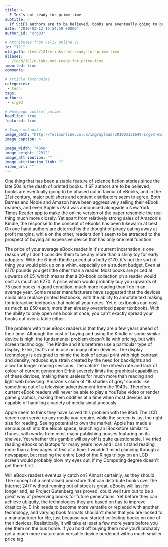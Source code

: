 ```yaml
---
title: >
  E-Ink's not ready for prime time
subtitle: >
  If SciFi authors are to be believed, books are eventually going to be phased out in favour of eBooks, but are eReaders ready for prime time?
date: "2010-03-12 16:54:59 +0000"
author_id: "srg03"

# Attributes from Felix Online V1
id: "121"
old_path: /tech/121/e-inks-not-ready-for-prime-time
aliases:
 - /tech/121/e-inks-not-ready-for-prime-time
imported: true
comments:

# Article Taxonomies
categories:
 - tech
tags:
authors:
 - srg03

# Homepage control params
headline: true
featured: true

# Image metadata
image_path: "http://felixonline.co.uk/img/upload/201003121649-srg03-eBookrea.jpg"
image_caption: >

image_width: "4368"
image_height: "2912"
image_attribution: ""
image_attribution_link: ""
video_url: ""
---
```


One thing that has been a staple feature of science fiction stories since the late 50s is the death of printed books. If SF authors are to be believed, books are eventually going to be phased out in favour of eBooks, and in the 21st century, major publishers and content distributors seem to agree. Both Barnes and Noble and Amazon have been aggressively selling their eBook readers, and even Apple's iPad was announced alongside a New York Times Reader app to make the online version of the paper resemble the real thing much more closely. Yet apart from relatively strong sales of Amazon's Kindle, the response to the concept of eBooks has been lukewarm at best. On one hand authors are deterred by the thought of piracy eating away at profit margins, while on the other, readers don't seem to be attracted to the prospect of buying an expensive device that has only one real function.

The price of your average eBook reader in it's current incarnation is one reason why I don't consider them to be any more than a shiny toy for early adopters. With the 6-inch Kindle priced at a hefty £170, it's not the sort of thing you would pick up on a whim, especially on a student budget. Even at £170 pounds you get little other than a reader. Most books are priced at upwards of £5, which means that a 20-book collection on a reader would cost as much as £270. A price which would probably buy you upwards of 75 used books in good condition, much more reading than I do in an average year. Some reader manufacturers have suggested that the devices could also replace printed textbooks, with the ability to annotate text making for interactive textbooks that hold all your notes. Yet e-textbooks can cost as much as £50 each; more than already overpriced paper textbooks. With the ability to only open one book at once, you can't exactly spread your books out over a table either.

The problem with true eBook readers is that they are a few years ahead of their time. Although the cost of buying and using the Kindle or some similar device is high, the fundamental problem doesn't lie with pricing, but with screen technology. The Kindle and it's brethren use a particular type of display, E-Ink, that's not in use on many other devices. The display technology is designed to mimic the look of actual print with high contrast and density, reduced eye strain created by the need for backlights and allow for longer reading sessions. The catch? The refresh rate and lack of colour of current generation E-Ink severely limits the graphical capabilities of these devices, making them useless for much more than reading and light web browsing. Amazon's claim of '16 shades of grey' sounds like something out of a television advertisement from the 1940s. Therefore, current eBook readers will never be able to play a YouTube video or render game graphics, making them oddities at a time when most devices are capable of handling a variety of media simultaneously.

Apple seem to think they have solved this problem with the iPad. The LCD screen can serve up any media you require, while the screen is just the right size for reading. Seeing potential to own the market, Apple has made a serious push into the eBook space, launching an iBookstore similar to iTunes, with works from most major publishing houses featuring on its shelves. Yet whether this gamble will pay off is quite questionable. I've tried reading eBooks on laptops for many years now and I can't stand reading more than a few pages of text at a time. I wouldn't mind glancing through a newspaper, but reading the entire Lord of the Rings trilogy on an LCD screen would probably blow my eyes out, if my Computing degree doesn't get there first.

Will eBook readers eventually catch on? Almost certainly, as they should. The concept of a centralised bookstore that can distribute books over the Internet 24/7 without running out of stock is great. eBooks will last for longer and, as Project Gutenberg has proved, could well turn out to be a great way of preserving books for future generations. Yet before they can achieve ubiquity, the technologies they are based on has to improve drastically. E-Ink needs to become more versatile or replaced with another technology, and varying book formats shouldn't mean that you are locked to a manufacturer for life, just because you started collecting books on one of their devices. Realistically, it will take at least a few more years before you see them on the bus home. If you hold off buying them now you'll probably get a much more mature and versatile device burdened with a much smaller price tag.
